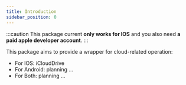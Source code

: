 ```yaml
---
title: Introduction
sidebar_position: 0
---
```



:::caution
This package current **only works for IOS** and you also need **a paid apple developer account**.
:::

This package aims to provide a wrapper for cloud-related operation:
- For IOS: iCloudDrive
- For Android: planning ...
- For Both: planning ...
